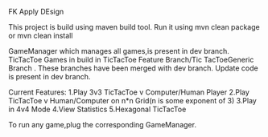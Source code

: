 FK Apply DEsign

This project is build using maven build tool.
Run it using mvn clean package or mvn clean install

GameManager which manages all games,is present in dev branch.
TicTacToe Games in build in TicTacToe Feature Branch/Tic TacToeGeneric Branch .
These branches have been merged with dev branch.
Update code is present in dev branch.

Current Features:
1.Play 3v3 TicTacToe v Computer/Human Player
2.Play TicTacToe v Human/Computer on n*n Grid(n is some exponent of 3)
3.Play in 4v4 Mode
4.View Statistics
5.Hexagonal TicTacToe

To run any game,plug the corresponding GameManager.
